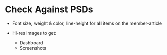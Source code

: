 # Check Against PSDs

- Font size, weight & color, line-height for all items on the member-article


- Hi-res images to get:
  - Dashboard
  - Screenshots
